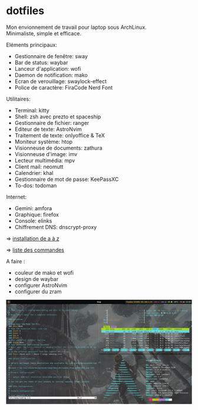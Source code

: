 # dotfiles

Mon envionnement de travail pour laptop sous ArchLinux.  
Minimaliste, simple et efficace. 


Eléments principaux:
  
- Gestionnaire de fenêtre: sway
- Bar de status: waybar
- Lanceur d'application: wofi
- Daemon de notification: mako
- Ecran de verouillage: swaylock-effect
- Police de caractère: FiraCode Nerd Font
  
Utilitaires:
  
- Terminal: kitty
- Shell: zsh avec prezto et spaceship
- Gestionnaire de fichier: ranger
- Editeur de texte: AstroNvim
- Traitement de texte: onlyoffice & TeX
- Moniteur système: htop
- Visionneuse de documents: zathura  
- Visionneuse d'image: imv
- Lecteur multimédia: mpv
- Client mail: neomutt
- Calendrier: khal
- Gestionnaire de mot de passe: KeePassXC
- To-dos: todoman

Internet:
- Gemini: amfora
- Graphique: firefox
- Console: elinks
- Chiffrement DNS: dnscrypt-proxy


=> [installation de a à z](installation.txt)

=> [liste des commandes](cheatsheet.txt)

A faire :
  - couleur de mako et wofi
  - design de waybar
  - configurer AstroNvim
  - configurer du zram

![Screenshot 1](./Images/1.png)
